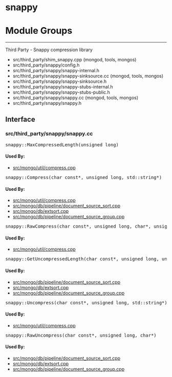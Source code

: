 # snappy

# Module Groups

-------------

Third Party - Snappy compression library

- src/third\_party/shim\_snappy.cpp   (mongod, tools, mongos)
- src/third\_party/snappy/config.h
- src/third\_party/snappy/snappy-internal.h
- src/third\_party/snappy/snappy-sinksource.cc   (mongod, tools, mongos)
- src/third\_party/snappy/snappy-sinksource.h
- src/third\_party/snappy/snappy-stubs-internal.h
- src/third\_party/snappy/snappy-stubs-public.h
- src/third\_party/snappy/snappy.cc   (mongod, tools, mongos)
- src/third\_party/snappy/snappy.h

## Interface


### src/third\_party/snappy/snappy.cc

<pre>snappy::MaxCompressedLength(unsigned long)</pre>

#### Used By:

- [src/mongo/util/compress.cpp](../utilities)

<pre>snappy::Compress(char const*, unsigned long, std::string*)</pre>

#### Used By:

- [src/mongo/util/compress.cpp](../utilities)
- [src/mongo/db/pipeline/document\_source\_sort.cpp](../aggregation\_framework)
- [src/mongo/db/extsort.cpp](../aggregation\_framework)
- [src/mongo/db/pipeline/document\_source\_group.cpp](../aggregation\_framework)

<pre>snappy::RawCompress(char const*, unsigned long, char*, unsigned long*)</pre>

#### Used By:

- [src/mongo/util/compress.cpp](../utilities)

<pre>snappy::GetUncompressedLength(char const*, unsigned long, unsigned long*)</pre>

#### Used By:

- [src/mongo/db/pipeline/document\_source\_sort.cpp](../aggregation\_framework)
- [src/mongo/db/extsort.cpp](../aggregation\_framework)
- [src/mongo/db/pipeline/document\_source\_group.cpp](../aggregation\_framework)

<pre>snappy::Uncompress(char const*, unsigned long, std::string*)</pre>

#### Used By:

- [src/mongo/util/compress.cpp](../utilities)

<pre>snappy::RawUncompress(char const*, unsigned long, char*)</pre>

#### Used By:

- [src/mongo/db/pipeline/document\_source\_sort.cpp](../aggregation\_framework)
- [src/mongo/db/extsort.cpp](../aggregation\_framework)
- [src/mongo/db/pipeline/document\_source\_group.cpp](../aggregation\_framework)
